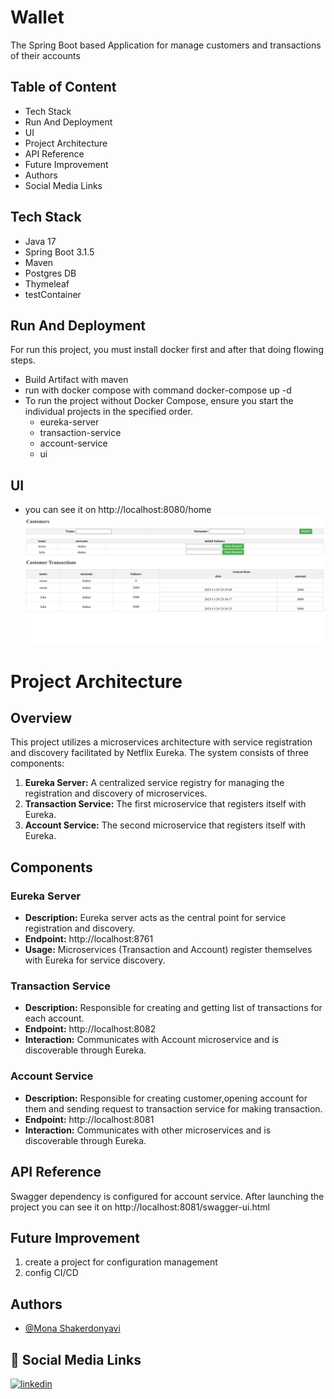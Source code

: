 # Wallet

The Spring Boot based Application for manage customers and transactions of their accounts

## Table of Content

- Tech Stack
- Run And Deployment
- UI
- Project Architecture
- API Reference
- Future Improvement
- Authors
- Social Media Links

## Tech Stack

- Java 17
- Spring Boot 3.1.5
- Maven
- Postgres DB
- Thymeleaf
- testContainer

## Run And Deployment

For run this project, you must install docker first and after that doing flowing steps.

- Build Artifact with maven
- run with docker compose with command docker-compose up -d
- To run the project without Docker Compose, ensure you start the individual projects in the specified order.
  - eureka-server
  - transaction-service
  - account-service
  - ui

## UI

- you can see it on http://localhost:8080/home
  ![Alt text](image/ui.png)

# Project Architecture

## Overview

This project utilizes a microservices architecture with service registration and discovery facilitated by Netflix
Eureka. The system consists of three components:

1. **Eureka Server:** A centralized service registry for managing the registration and discovery of microservices.
2. **Transaction Service:** The first microservice that registers itself with Eureka.
3. **Account Service:** The second microservice that registers itself with Eureka.

## Components

### Eureka Server

- **Description:** Eureka server acts as the central point for service registration and discovery.
- **Endpoint:** http://localhost:8761
- **Usage:** Microservices (Transaction and Account) register themselves with Eureka for service discovery.

### Transaction Service

- **Description:** Responsible for creating and getting list of transactions for each account.
- **Endpoint:** http://localhost:8082
- **Interaction:** Communicates with Account microservice and is discoverable through Eureka.

### Account Service

- **Description:** Responsible for creating customer,opening account for them and sending request to transaction service
  for making transaction.
- **Endpoint:** http://localhost:8081
- **Interaction:** Communicates with other microservices and is discoverable through Eureka.

## API Reference

Swagger dependency is configured for account service.
After launching the project you can see it on http://localhost:8081/swagger-ui.html

## Future Improvement

1. create a project for configuration management
2. config CI/CD 

## Authors

- [@Mona Shakerdonyavi](https://github.com/shakerdonyavi)

## 🔗 Social Media Links

[![linkedin](https://img.shields.io/badge/linkedin-0A66C2?style=for-the-badge&logo=linkedin&logoColor=white)](https://www.linkedin.com/in/mona-shakerdonyavi/)
